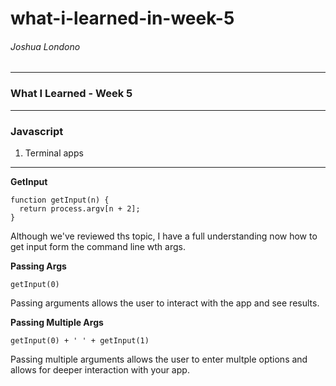 # what-i-learned-in-week-5

###### Joshua Londono

---

### What I Learned - Week 5
---

### Javascript

1. Terminal apps 

---

__GetInput__

~~~~
function getInput(n) {
  return process.argv[n + 2];
}
~~~~

Although we've reviewed ths topic, I have a full understanding now how to get input form the command line wth args. 


__Passing Args__

~~~~
getInput(0)
~~~~

Passing arguments allows the user to interact with the app and see results.

__Passing Multiple Args__

~~~~
getInput(0) + ' ' + getInput(1)
~~~~

Passing multiple arguments allows the user to enter multple options and allows for deeper interaction with your app. 

